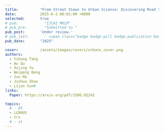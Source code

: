 ```yaml
---
title:          "From Street Views to Urban Science: Discovering Road Safety Factors with Multimodal Large Language Models"
date:           2025-6-2 00:01:00 +0800
selected:       true
# pub:            "IJCAI MKLM"
# pub_pre:        "Submitted to "
pub_post:       'Under review.'
# pub_last:       ' <span class="badge badge-pill badge-publication badge-success">Spotlight</span>'
pub_date:       "2025"

cover:          /assets/images/covers/urbanx_cover.png
authors:
  - Yihong Tang
  - Ao Qu
  - Xujing Yu
  - Weipeng Deng
  - Jun Ma
  - Jinhua Zhao
  - Lijun Sun#
links:
  Paper: https://arxiv.org/pdf/2506.02242

topics:
  # - DS
  - LLM4US
  - trs
  # - st
---
```

